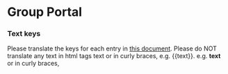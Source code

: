 Group Portal
==================

### Text keys
Please translate the keys for each entry in [this document](portal_txtkeys.json). Please do NOT translate any text in html tags <tag>text</tag> or in curly braces,  e.g. {{text}}. e.g. <b>text</b> or in curly braces,

